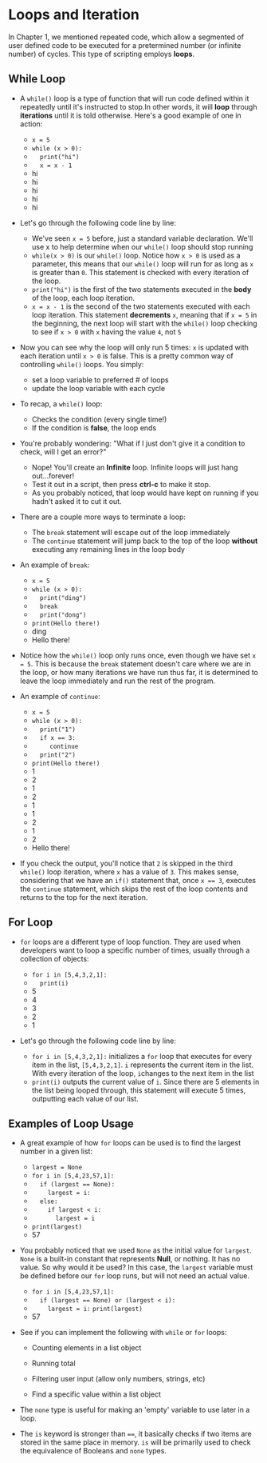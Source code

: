 # Loops and Iteration

In Chapter 1, we mentioned repeated code, which allow a segmented of user defined code to be executed for a pretermined number (or infinite number) of cycles. This type of scripting employs **loops**.

## While Loop

- A `while()` loop is a type of function that will run code defined within it repeatedly until it's instructed to stop.In other words, it will **loop** through **iterations** until it is told otherwise. Here's a good example of one in action:

  - `x = 5`
  - `while (x > 0):`
  - &nbsp;&nbsp;&nbsp;&nbsp;`print("hi")`
  - &nbsp;&nbsp;&nbsp;&nbsp;`x = x - 1`
  - hi
  - hi
  - hi
  - hi
  - hi

- Let's go through the following code line by line:

  - We've seen `x = 5` before, just a standard variable declaration. We'll use x to help determine when our `while()` loop should stop running
  - `while(x > 0)` is our `while()` loop. Notice how `x > 0` is used as a parameter, this means that our `while()` loop will run for as long as `x` is greater than `0`. This statement is checked with every iteration of the loop.
  - `print("hi")` is the first of the two statements executed in the **body** of the loop, each loop iteration.
  - `x = x - 1` is the second of the two statements executed with each loop iteration. This statement **decrements** `x`, meaning that if `x = 5` in the beginning, the next loop will start with the `while()` loop checking to see if `x > 0` with `x` having the value `4`, not `5`

- Now you can see why the loop will only run 5 times: `x` is updated with each iteration until `x > 0` is false. This is a pretty common way of controlling `while()` loops. You simply:

  - set a loop variable to preferred # of loops
  - update the loop variable with each cycle

- To recap, a `while()` loop:

  - Checks the condition (every single time!)
  - If the condition is **false**, the loop ends

- You're probably wondering: "What if I just don't give it a condition to check, will I get an error?"

  - Nope! You'll create an **Infinite** loop. Infinite loops will just hang out...forever!
  - Test it out in a script, then press **ctrl-c** to make it stop.
  - As you probably noticed, that loop would have kept on running if you hadn't asked it to cut it out.

- There are a couple more ways to terminate a loop:

  - The `break` statement will escape out of the loop immediately
  - The `continue` statement will jump back to the top of the loop **without** executing any remaining lines in the loop body

- An example of `break`:

  - `x = 5`
  - `while (x > 0):`
  - &nbsp;&nbsp;&nbsp;&nbsp;`print("ding")`
  - &nbsp;&nbsp;&nbsp;&nbsp;`break`
  - &nbsp;&nbsp;&nbsp;&nbsp;`print("dong")`
  - `print(Hello there!)`
  - ding
  - Hello there!

- Notice how the `while()` loop only runs once, even though we have set `x = 5`. This is because the `break` statement doesn't care where we are in the loop, or how many iterations we have run thus far, it is determined to leave the loop immediately and run the rest of the program.

- An example of `continue`:

  - `x = 5`
  - `while (x > 0):`
  - &nbsp;&nbsp;&nbsp;&nbsp;`print("1")`
  - &nbsp;&nbsp;&nbsp;&nbsp;`if x == 3:`
  - &nbsp;&nbsp;&nbsp;&nbsp;&nbsp;&nbsp;&nbsp;&nbsp; `continue`
  - &nbsp;&nbsp;&nbsp;&nbsp;`print("2")`
  - `print(Hello there!)`
  - 1
  - 2
  - 1
  - 2
  - 1
  - 1
  - 2
  - 1
  - 2
  - Hello there!

- If you check the output, you'll notice that `2` is skipped in the third `while()` loop iteration, where `x` has a value of `3`. This makes sense, considering that we have an `if()` statement that, once `x == 3`, executes the `continue` statement, which skips the rest of the loop contents and returns to the top for the next iteration.

## For Loop

- `for` loops are a different type of loop function. They are used when developers want to loop a specific number of times, usually through a collection of objects:

  - `for i in [5,4,3,2,1]:`
  - &nbsp;&nbsp;&nbsp;&nbsp;`print(i)`
  - 5
  - 4
  - 3
  - 2
  - 1

- Let's go through the following code line by line:

  - `for i in [5,4,3,2,1]:` initializes a `for` loop that executes for every item in the list, `[5,4,3,2,1]`. `i` represents the current item in the list. With every iteration of the loop, `i`changes to the next item in the list
  - `print(i)` outputs the current value of `i`. Since there are 5 elements in the list being looped through, this statement will execute 5 times, outputting each value of our list.

## Examples of Loop Usage

- A great example of how `for` loops can be used is to find the largest number in a given list:

  - `largest = None`
  - `for i in [5,4,23,57,1]:`
  - &nbsp;&nbsp;&nbsp;&nbsp;`if (largest == None):`
  - &nbsp;&nbsp;&nbsp;&nbsp;&nbsp;&nbsp;&nbsp;&nbsp;`largest = i:`
  - &nbsp;&nbsp;&nbsp;&nbsp;`else:`
  - &nbsp;&nbsp;&nbsp;&nbsp;&nbsp;&nbsp;&nbsp;&nbsp;`if largest < i:`
  - &nbsp;&nbsp;&nbsp;&nbsp;&nbsp;&nbsp;&nbsp;&nbsp;&nbsp;&nbsp;&nbsp;&nbsp;`largest = i`
  - `print(largest)`
  - 57

- You probably noticed that we used `None` as the initial value for `largest`. `None` is a built-in constant that represents **Null**, or nothing. It has no value. So why would it be used? In this case, the `largest` variable must be defined before our `for` loop runs, but will not need an actual value.

  - `for i in [5,4,23,57,1]:`
  - &nbsp;&nbsp;&nbsp;&nbsp;`if (largest == None) or (largest < i):`
  - &nbsp;&nbsp;&nbsp;&nbsp;&nbsp;&nbsp;&nbsp;&nbsp;`largest = i:`
    `print(largest)`
  - 57

- See if you can implement the following with `while` or `for` loops:

  - Counting elements in a list object

  - Running total

  - Filtering user input (allow only numbers, strings, etc)

  - Find a specific value within a list object

- The `none` type is useful for making an 'empty' variable to use later in a loop.

- The `is` keyword is stronger than `==`, it basically checks if two items are stored in the same place in memory. `is` will be primarily used to check the equivalence of Booleans and `none` types.
